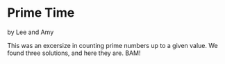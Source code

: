# Prime Time

by Lee and Amy

This was an excersize in counting prime numbers up to a given value.
We found three solutions, and here they are. BAM!
